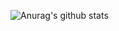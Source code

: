 ![Anurag's github stats](https://github-readme-stats.vercel.app/api?username=kskaneki1&show_icons=true&count_private=true&theme=onedark&hide=true)
